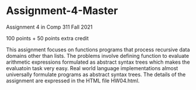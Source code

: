 # Assignment-4-Master
Assignment 4 in Comp 311 Fall 2021

100 points + 50 points extra credit

This assignment focuses on functions programs that process recursive data domains other than lists.  The problems involve defining function to evaluate arithmetic expressions
formulated as abstract syntax trees which makes the evaluatoin task very easy.  Real world language implementations almost universally formulate programs as abstract syntax 
trees.  The details of the assignment are expressed in the HTML file HW04.html.
